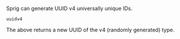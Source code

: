 Sprig can generate UUID v4 universally unique IDs.

```
uuidv4
```

The above returns a new UUID of the v4 (randomly generated) type.
